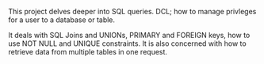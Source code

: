 This project delves deeper into SQL queries. DCL; how to manage privleges for a user to a database or table.

It deals with SQL Joins and UNIONs, PRIMARY and FOREIGN keys, how to use NOT NULL and UNIQUE constraints. It is also concerned with how to retrieve data from multiple tables in one request.